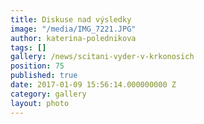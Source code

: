 ```yaml
---
title: Diskuse nad výsledky
image: "/media/IMG_7221.JPG"
author: katerina-polednikova
tags: []
gallery: /news/scitani-vyder-v-krkonosich
position: 75
published: true
date: 2017-01-09 15:56:14.000000000 Z
category: gallery
layout: photo
---
```

